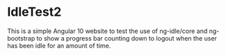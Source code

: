 # IdleTest2

This is a simple Angular 10 website to test the use of ng-idle/core and ng-bootstrap to show a progress bar counting down to logout when the user has been idle for an amount of time.
